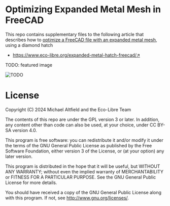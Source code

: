 # Optimizing Expanded Metal Mesh in FreeCAD

This repo contains supplementary files to the following article that describes how to [optimize a FreeCAD file with an expanded metal mesh](https://www.eco-libre.org/expanded-metal-hatch-freecad/), using a diamond hatch

 * https://www.eco-libre.org/expanded-metal-hatch-freecad/↗

TODO: featured image

<img src="images/expanded-metal-hatch_featuredImage.jpg?raw=true" alt="TODO"></a>

# License

Copyright (C) 2024 Michael Altfield and the Eco-Libre Team

The contents of this repo are under the GPL version 3 or later.
In addition, any content other than code can also be used, at your
choice, under CC BY-SA version 4.0.

This program is free software: you can redistribute it and/or modify
it under the terms of the GNU General Public License as published by
the Free Software Foundation, either version 3 of the License, or
(at your option) any later version.

This program is distributed in the hope that it will be useful,
but WITHOUT ANY WARRANTY; without even the implied warranty of
MERCHANTABILITY or FITNESS FOR A PARTICULAR PURPOSE.  See the
GNU General Public License for more details.

You should have received a copy of the GNU General Public License
along with this program.  If not, see <http://www.gnu.org/licenses/>.
